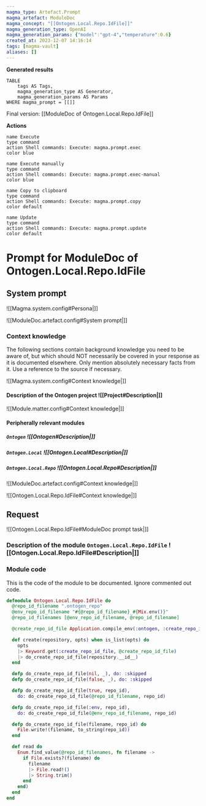```yaml
---
magma_type: Artefact.Prompt
magma_artefact: ModuleDoc
magma_concept: "[[Ontogen.Local.Repo.IdFile]]"
magma_generation_type: OpenAI
magma_generation_params: {"model":"gpt-4","temperature":0.6}
created_at: 2023-12-07 14:16:14
tags: [magma-vault]
aliases: []
---
```


**Generated results**

```dataview
TABLE
	tags AS Tags,
	magma_generation_type AS Generator,
	magma_generation_params AS Params
WHERE magma_prompt = [[]]
```

Final version: [[ModuleDoc of Ontogen.Local.Repo.IdFile]]

**Actions**

```button
name Execute
type command
action Shell commands: Execute: magma.prompt.exec
color blue
```
```button
name Execute manually
type command
action Shell commands: Execute: magma.prompt.exec-manual
color blue
```
```button
name Copy to clipboard
type command
action Shell commands: Execute: magma.prompt.copy
color default
```
```button
name Update
type command
action Shell commands: Execute: magma.prompt.update
color default
```

# Prompt for ModuleDoc of Ontogen.Local.Repo.IdFile

## System prompt

![[Magma.system.config#Persona|]]

![[ModuleDoc.artefact.config#System prompt|]]

### Context knowledge

The following sections contain background knowledge you need to be aware of, but which should NOT necessarily be covered in your response as it is documented elsewhere. Only mention absolutely necessary facts from it. Use a reference to the source if necessary.

![[Magma.system.config#Context knowledge|]]

#### Description of the Ontogen project ![[Project#Description|]]

![[Module.matter.config#Context knowledge|]]

#### Peripherally relevant modules

##### `Ontogen` ![[Ontogen#Description|]]

##### `Ontogen.Local` ![[Ontogen.Local#Description|]]

##### `Ontogen.Local.Repo` ![[Ontogen.Local.Repo#Description|]]

![[ModuleDoc.artefact.config#Context knowledge|]]

![[Ontogen.Local.Repo.IdFile#Context knowledge|]]


## Request

![[Ontogen.Local.Repo.IdFile#ModuleDoc prompt task|]]

### Description of the module `Ontogen.Local.Repo.IdFile` ![[Ontogen.Local.Repo.IdFile#Description|]]

### Module code

This is the code of the module to be documented. Ignore commented out code.

```elixir
defmodule Ontogen.Local.Repo.IdFile do
  @repo_id_filename ".ontogen_repo"
  @env_repo_id_filename "#{@repo_id_filename}_#{Mix.env()}"
  @repo_id_filenames [@env_repo_id_filename, @repo_id_filename]

  @create_repo_id_file Application.compile_env(:ontogen, :create_repo_id_file, true)

  def create(repository, opts) when is_list(opts) do
    opts
    |> Keyword.get(:create_repo_id_file, @create_repo_id_file)
    |> do_create_repo_id_file(repository.__id__)
  end

  defp do_create_repo_id_file(nil, _), do: :skipped
  defp do_create_repo_id_file(false, _), do: :skipped

  defp do_create_repo_id_file(true, repo_id),
    do: do_create_repo_id_file(@repo_id_filename, repo_id)

  defp do_create_repo_id_file(:env, repo_id),
    do: do_create_repo_id_file(@env_repo_id_filename, repo_id)

  defp do_create_repo_id_file(filename, repo_id) do
    File.write!(filename, to_string(repo_id))
  end

  def read do
    Enum.find_value(@repo_id_filenames, fn filename ->
      if File.exists?(filename) do
        filename
        |> File.read!()
        |> String.trim()
      end
    end)
  end
end

```
